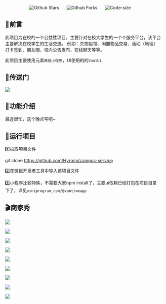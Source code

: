 

<p align="center">
    <a href="https://github.com/Hyrmm/wms-client" target="_blank" style="margin-right: 20px; font-style: normal; text-decoration: none;">
        <img src="https://img.shields.io/github/stars/Hyrmm/campus-service" alt="Github Stars" />
    </a>
    <a href="https://github.com/Hyrmm/wms-client" target="_blank" style="margin-right: 20px; font-style: normal; text-decoration: none;">
        <img src="https://img.shields.io/github/forks/Hyrmm/campus-service" alt="Github Forks" />
    </a>
    <a href="https://github.com/Hyrmm/wms-client" target="_blank" style="margin-right: 20px; font-style: normal; text-decoration: none;">
        <img src="https://img.shields.io/github/languages/code-size/Hyrmm/campus-service" alt="Code-size" />
    </a>
<p />

## :triangular_flag_on_post:前言

此项目为在校的一个公益性项目，主要针对在校大学生的一个个服务平台，该平台主要解决在校学生的生活交流。 例如：失物招领、闲置物品交易、活动（地理）打卡签到、朋友圈、校内公告发布、在线聊天等等。

此项目主要使用元素`微信小程序`，UI使用的的`VantUi`

## :door:传送门

![](https://grab-1301500159.cos.ap-shanghai.myqcloud.com/markDown/code3.jpg)

## :wrench:功能介绍

最近很忙，这个晚点写吧~

## :rocket:运行项目

:one:拉取项目文件

git clone https://github.com/Hyrmm/campus-service

:two:在微信开发者工具中导入该项目文件

:three:小程序比较特殊，不需要大家npm install了，主要ui依赖已经打包在项目目录下了，详见`miniprogram_npm/@vant/weapp`

## :clapper:商家秀

![](https://grab-1301500159.cos.ap-shanghai.myqcloud.com/markDown/Snipaste_2023-02-17_16-07-11.png)

![](https://grab-1301500159.cos.ap-shanghai.myqcloud.com/markDown/Snipaste_2023-02-17_16-07-41.png)

![](https://grab-1301500159.cos.ap-shanghai.myqcloud.com/markDown/Snipaste_2023-02-17_16-07-54.png)

![](https://grab-1301500159.cos.ap-shanghai.myqcloud.com/markDown/Snipaste_2023-02-17_16-08-11.png)

![](https://grab-1301500159.cos.ap-shanghai.myqcloud.com/markDown/Snipaste_2023-02-17_16-08-27.png)

![](https://grab-1301500159.cos.ap-shanghai.myqcloud.com/markDown/Snipaste_2023-02-17_16-08-40.png)

![](https://grab-1301500159.cos.ap-shanghai.myqcloud.com/markDown/Snipaste_2023-02-17_16-09-08.png)

![](https://grab-1301500159.cos.ap-shanghai.myqcloud.com/markDown/Snipaste_2023-02-17_16-09-38.png)

![](https://grab-1301500159.cos.ap-shanghai.myqcloud.com/markDown/Snipaste_2023-02-17_16-09-52.png)